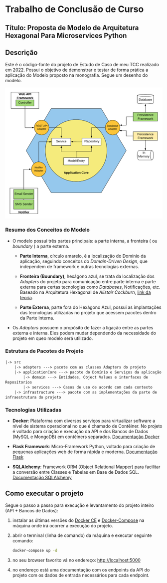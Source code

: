 # Trabalho de Conclusão de Curso

## Título: Proposta de Modelo de Arquitetura Hexagonal Para Microservices Python

## Descrição

Este é o código-fonte do projeto de Estudo de Caso de meu TCC realizado em 2022. Possui o objetivo de demonstrar e testar de forma prática a aplicação do Modelo proposto na monografia. Segue um desenho do modelo.

![Modelo proposto](./images/modelo_arquitetura.png)

### Resumo dos Conceitos do Modelo

- O modelo possui três partes principais: a parte interna, a fronteira ( ou *boundary* ) a parte externa.

  - **Parte Interna**, círculo amarelo, é a localização do Domínio da aplicação, seguindo conceitos do *Domain-Driven Design*, que independem de framework e outras tecnologias externas.

  - **Fronteira (Boundary)**, hexágono azul, se trata da localização dos *Adapters* do projeto para comunicação entre parte interna e parte externa para certas tecnologias como *Databases*, Notificações, etc. Baseado na Arquitetura Hexagonal de *Alistair Cockburn*, [link da teoria](https://alistair.cockburn.us/hexagonal-architecture/).

  - **Parte Externa**, parte fora do Hexágono Azul, possui as implantações das tecnologias utilizadas no projeto que acessem pacotes dentro da Parte Interna.

- Os *Adapters* possuem o propósito de fazer a ligação entre as partes externa e interna. Eles podem mudar dependendo da necessidade do projeto em queo modelo será utilizado.

### Estrutura de Pacotes do Projeto

```
|-> src
    |-> adapters ---> pacote com as classes Adapters do projeto
    |-> applicationCore ---> pacote do Domínio e Serviços da aplicação
        |-> domain ---> Entidades, Object Values e interfaces de Repositorios
        |-> services ---> Casos de uso de acordo com cada contexto 
    |-> infrastructure ---> pacote com as implementações da parte de infraestrutura do projeto 
```

### Tecnologias Utilizadas

- **Docker**: Plataforma com diversos serviços para virtualizar software a nível de sistema operacional no que é chamado de Contêiner. No projeto é voltado para criação e execução da API e dos Bancos de Dados (MySQL e MongoDB) em contêiners separados. [Documentação Docker](https://docs.docker.com/)

- **Flask Framework**: Micro-Framework Python, voltado para criação de pequenas aplicações web de forma rápida e moderna. [Documentação Flask](https://flask.palletsprojects.com/)

- **SQLAlchemy**: Framework ORM (Object Relational Mapper) para facilitar a conversão entre Classes e Tabelas em Base de Dados SQL. [Documentação SQLAlchemy](https://docs.sqlalchemy.org/en/14/)

## Como executar o projeto

Segue o passo a passo para execução e levantamento do projeto inteiro (API + Bancos de Dados):

1. instalar as últimas versões do [Docker CE](https://docs.docker.com/get-docker/) e [Docker-Compose](https://docs.docker.com/compose/install/) na máquina onde irá ocorrer a execução do projeto.

2. abrir o terminal (linha de comando) da máquina e executar seguinte comando:

    ```cmd
    docker-compose up -d
    ```

3. no seu browser favorito vá no endereço: <http://localhost:5000>

4. no endereço está uma documentação com os endpoints da API do projeto com os dados de entrada necessários para cada endpoint.

